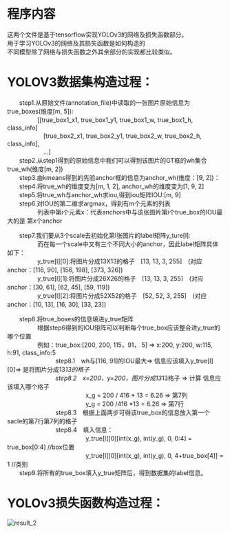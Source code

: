 # 程序内容   
这两个文件是基于tensorflow实现YOLOv3的网络及损失函数部分。   
用于学习YOLOv3的网络及其损失函数是如何构造的   
不同模型除了网络与损失函数之外其余部分的实现都比较类似。   

# YOLOV3数据集构造过程：   
　　step1.从原始文件(annotation_file)中读取的一张图片原始信息为true_boxes(维度[m, 5]):   
　　　　　[[true_box1_x1, true_box1_y1, true_box1_w, true_box1_h, class_info]  
　　　　　　[true_box2_x1, true_box2_y1, true_box2_w, true_box2_h, class_info],   
　　　　　　...]   
　　step2.从step1得到的原始信息中我们可以得到该图片的GT框的wh集合true_wh(维度[m, 2])   
　　step3.由kmeans得到的先验anchor框的信息为anchor_wh(维度：[9, 2])：  
　　step4.将true_wh的维度变为[m, 1, 2], anchor_wh的维度变为[1, 9, 2]  
　　step5.将true_wh与anchor_wh求iou,得到iou矩阵IOU:[m, 9]  
　　step6.对IOU的第二维求argmax，得到有m个元素的列表  
　　　　　列表中第i个元素x：代表anchors中与该张图片第i个true_box的IOU最大的是 第x个anchor  

　　step7.我们要从3个scale去初始化第l张图片的label矩阵y_ture[l]:  
　　　　　而在每一个scale中又有三个不同大小的anchor，因此label矩阵具体如下：  
　　　　　y_true[l][0]:将图片分成13X13的格子　[13, 13, 3, 255]　(对应anchor：[116, 90], [156, 198], [373, 326])  
　　　　　y_true[l][1]:将图片分成26X26的格子　[13, 13, 3, 255]　(对应anchor：[30, 61], [62, 45], [59, 119])  
　　　　　y_true[l][2]:将图片分成52X52的格子　[52, 52, 3, 255]　(对应anchor：[10, 13], [16, 30], [33, 23])  
		  
　　step8.将true_boxes的信息填进y_true矩阵  
　　　　　根据step6得到的IOU矩阵可以判断每个true_box应该整合进y_true的哪个位置  
　　　　　例如：true_box:[200, 200, 115，91， 5] => x:200, y:200, w:115, h:91, class_info:5   
　　　　　　　　step8.1　wh与[116, 91]的IOU最大=>  信息应该填入y_true[l][0]=> 是将图片分成13*13的格子  
　　　　　　　　step8.2　x=200，y=200，图片分成13*13格子 => 计算 信息应该填入哪个格子    
　　　　　　　　　　　　　x_g = 200 / 416 * 13 = 6.26 => 第7列   
　　　　　　　　　　　　　y_g = 200 /416 *13 = 6.26 => 第7行   
　　　　　　　　step8.3　根据上面两步可得该true_box的信息放入第一个sacle的第7行第7列的格子   
　　　　　　　　step8.4　填入信息：   
　　　　　　　　　　　　　y_true[l][0][int(x_g), int(y_g), 0, 0:4] = true_box[0:4] //box位置   
　　　　　　　　　　　　　y_true[l][0][int(x_g), int(y_g), 0, 4+true_box[4]] = 1 //类别   
　　step9.将所有的true_box填入y_true矩阵后，得到数据集的label信息。  
				
				
	
# YOLOv3损失函数构造过程：       
![result_2](https://github.com/Liu-Yicheng/Fast-RCNN/raw/master/result/2.jpg)      


				


